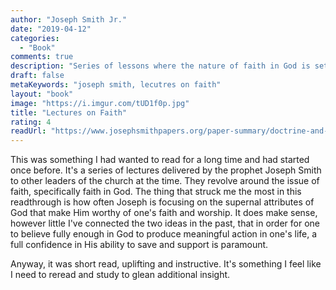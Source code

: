 ```yaml
---
author: "Joseph Smith Jr."
date: "2019-04-12"
categories:
  - "Book"
comments: true
description: "Series of lessons where the nature of faith in God is set out by the prophet"
draft: false
metaKeywords: "joseph smith, lecutres on faith"
layout: "book"
image: "https://i.imgur.com/tUD1f0p.jpg"
title: "Lectures on Faith"
rating: 4
readUrl: "https://www.josephsmithpapers.org/paper-summary/doctrine-and-covenants-1835/13"
---
```


This was something I had wanted to read for a long time and had started once before.  It's a series of lectures delivered by the prophet Joseph Smith to other leaders of the church at the time.  They revolve around the issue of faith, specifically faith in God.  The thing that struck me the most in this readthrough is how often Joseph is focusing on the supernal attributes of God that make Him worthy of one's faith and worship.  It does make sense, however little I've connected the two ideas in the past, that in order for one to believe fully enough in God to produce meaningful action in one's life, a full confidence in His ability to save and support is paramount.  

Anyway, it was short read, uplifting and instructive.  It's something I feel like I need to reread and study to glean additional insight.
